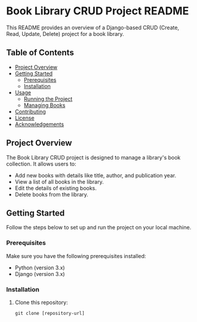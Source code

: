 # Book Library CRUD Project README

This README provides an overview of a Django-based CRUD (Create, Read, Update, Delete) project for a book library.

## Table of Contents

- [Project Overview](#project-overview)
- [Getting Started](#getting-started)
  - [Prerequisites](#prerequisites)
  - [Installation](#installation)
- [Usage](#usage)
  - [Running the Project](#running-the-project)
  - [Managing Books](#managing-books)
- [Contributing](#contributing)
- [License](#license)
- [Acknowledgements](#acknowledgements)

## Project Overview

The Book Library CRUD project is designed to manage a library's book collection. It allows users to:

- Add new books with details like title, author, and publication year.
- View a list of all books in the library.
- Edit the details of existing books.
- Delete books from the library.

## Getting Started

Follow the steps below to set up and run the project on your local machine.

### Prerequisites

Make sure you have the following prerequisites installed:

- Python (version 3.x)
- Django (version 3.x)

### Installation

1. Clone this repository:
   ```shell
   git clone [repository-url]

